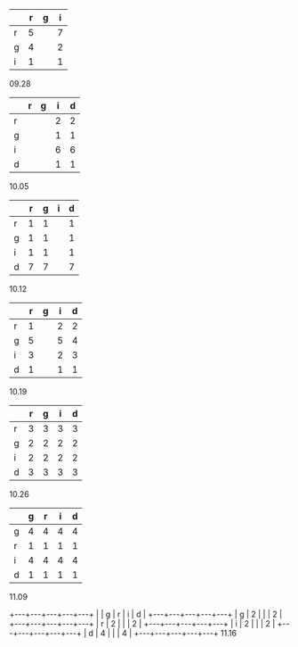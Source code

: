 |   | r | g | i |
|---|---|---|---|
| r | 5 |   | 7 |
| g | 4 |   | 2 |
| i | 1 |   | 1 |
09.28

|   | r | g | i | d |
|---|---|---|---|---|
| r |   |   | 2 | 2 |
| g |   |   | 1 | 1 |
| i |   |   | 6 | 6 |
| d |   |   | 1 | 1 |
10.05

|   | r | g | i | d |
|---|---|---|---|---|
| r | 1 | 1 |   | 1 |
| g | 1 | 1 |   | 1 |
| i | 1 | 1 |   | 1 |
| d | 7 | 7 |   | 7 |
10.12

|   | r | g | i | d |
|---|---|---|---|---|
| r | 1 |   | 2 | 2 |
| g | 5 |   | 5 | 4 |
| i | 3 |   | 2 | 3 |
| d | 1 |   | 1 | 1 |
10.19

|   | r | g | i | d |
|---|---|---|---|---|
| r | 3 | 3 | 3 | 3 |
| g | 2 | 2 | 2 | 2 |
| i | 2 | 2 | 2 | 2 |
| d | 3 | 3 | 3 | 3 |
10.26

|   | g | r | i | d |
 |---|---|---|---|---|
 | g | 4 | 4 | 4 | 4 |
 | r | 1 | 1 | 1 | 1 |
 | i | 4 | 4 | 4 | 4 |
 | d | 1 | 1 | 1 | 1 |
 11.09

+---+---+---+---+---+
|   | g | r | i | d |
+---+---+---+---+---+
| g | 2 |   |   | 2 |
+---+---+---+---+---+
| r | 2 |   |   | 2 |
+---+---+---+---+---+
| i | 2 |   |   | 2 |
+---+---+---+---+---+
| d | 4 |   |   | 4 |
+---+---+---+---+---+
11.16
